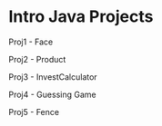# Intro Java Projects

Proj1 - Face

Proj2 - Product

Proj3 - InvestCalculator

Proj4 - Guessing Game

Proj5 - Fence
